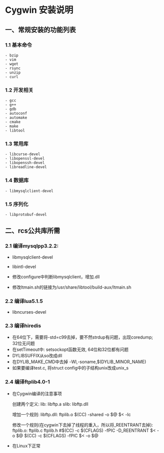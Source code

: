 Cygwin 安装说明
====

一、常规安装的功能列表
----

### 1.1 基本命令

    - bzip
    - vim
    - wget
    - rsync
    - unzip
    - curl

### 1.2 开发相关

    - gcc
    - g++
    - gdb
    - autoconf
    - automake
    - cmake
    - make
    - libtool

### 1.3 常用库

    - libcurse-devel
    - libopenssl-devel
    - libopenssh-devel
    - libreadline-devel

### 1.4 数据库

    - libmysqlclient-devel

### 1.5 序列化

    - libprotobuf-devel

二、rcs公共库所需
----

### 2.1 编译mysqlpp3.2.2:
  - libmysqlclient-devel
  - libintl-devel

  - 修改configure中判断libmysqlclient，增加.dll
  - 修改ltmain.sh的链接为/usr/share/libtool/build-aux/ltmain.sh

### 2.2 编译lua5.1.5
  - libncurses-devel

### 2.3 编译hiredis
  - 在64位下，需要将-std=c99去掉，要不然strdup有问题，出现coredump; 32位无问题
  - 在setTimeout中: setsockopt函数无效, 64位和32位都有问题
  - DYLIBSUFFIX从so改成dll
  - 在DYLIB_MAKE_CMD中去掉 -Wl,-soname,$(DYLIB_MINOR_NAME)
  - 如果要编译test.c, 将struct config中的子结构unix改成unix_s

### 2.4 编译ftplib4.0-1
  - 在Cygwin编译的注意事项

	创建两个定义:
	lib: libftp.a
	slib: libftp.dll

	增加一个规则:
	libftp.dll: ftplib.o
		$(CC) -shared -o $@ $< -lc

	修改一个规则(在cygwin下去掉了线程的重入，所以将_REENTRANT去掉):
	ftplib.o: ftplib.c ftplib.h
		#$(CC) -c $(CFLAGS) -fPIC -D_REENTRANT $< -o $@
		$(CC) -c $(CFLAGS) -fPIC $< -o $@
  - 在Linux下正常
